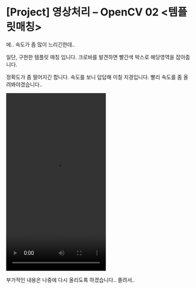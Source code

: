 # [Project] 영상처리 – OpenCV 02 <템플릿매칭>

에.. 속도가 좀 많이 느리긴한데..

일단, 구현한 템플릿 매칭 입니다. 크로바를 발견하면 빨간색 박스로 해당영역을 잡아줍니다.

정확도가 좀 떨어지긴 합니다. 속도를 보니 답답해 미칠 지경입니다. 빨리 속도를 좀 올려봐야겠습니다..

<video class="wp-video-shortcode" id="video-45-1" width="270" height="480" preload="metadata" src="2013-05-20-[Project] 영상처리 – OpenCV 02 템플릿매칭.assets/5a922d861480286cb0de91e515aa491a1291_gandr_480P_01.mp4?_=1" style="box-sizing: inherit; display: inline-block; font-family: Helvetica, Arial; max-width: 100%; width: 270px; height: 480px;"></video>



 

부가적인 내용은 나중에 다시 올리도록 하겠습니다.. 졸려서..